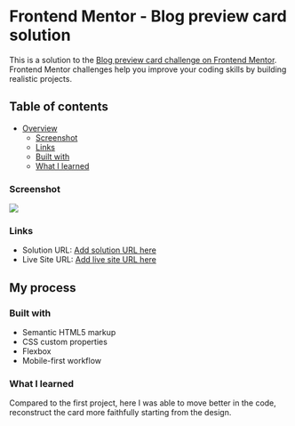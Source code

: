 # Frontend Mentor - Blog preview card solution

This is a solution to the [Blog preview card challenge on Frontend Mentor](https://www.frontendmentor.io/challenges/blog-preview-card-ckPaj01IcS). Frontend Mentor challenges help you improve your coding skills by building realistic projects. 

## Table of contents

- [Overview](#overview)
  - [Screenshot](#screenshot)
  - [Links](#links)
  - [Built with](#built-with)
  - [What I learned](#what-i-learned)

### Screenshot

![](.assets/images/Blog-Card.jpg)

### Links

- Solution URL: [Add solution URL here](https://github.com/LorenzoSerra1/Blog-Card)
- Live Site URL: [Add live site URL here](https://lorenzoserra1.github.io/Blog-Card/)

## My process

### Built with

- Semantic HTML5 markup
- CSS custom properties
- Flexbox
- Mobile-first workflow

### What I learned

Compared to the first project, here I was able to move better in the code, reconstruct the card more faithfully starting from the design.